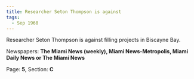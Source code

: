 ```yaml
---  
title: Researcher Seton Thompson is against  
tags:  
  - Sep 1960  
---  
```

  
Researcher Seton Thompson is against filling projects in Biscayne Bay.  
  
Newspapers: **The Miami News (weekly), Miami News-Metropolis, Miami Daily News or The Miami News**  
  
Page: **5**, Section: **C** 
